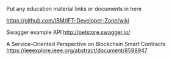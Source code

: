 Put any education material links or documents in here

https://github.com/IBM/IFT-Developer-Zone/wiki

Swagger example API
  http://petstore.swagger.io/

A Service-Oriented Perspective on Blockchain Smart Contracts
  https://ieeexplore.ieee.org/abstract/document/8598947
